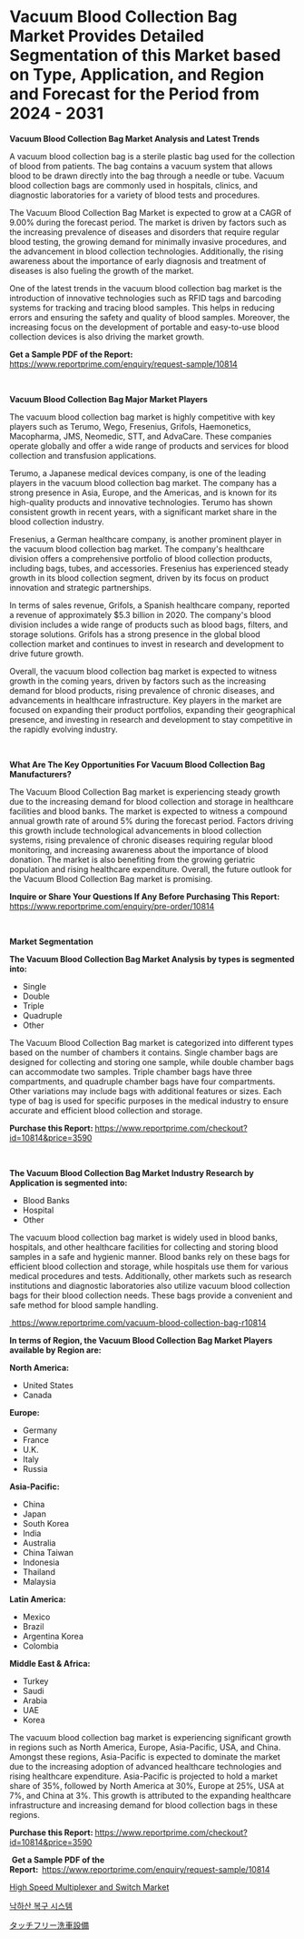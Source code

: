 <p><h1>Vacuum Blood Collection Bag Market Provides Detailed Segmentation of this Market based on Type, Application, and Region and Forecast for the Period from 2024 - 2031</h1></p><p><strong>Vacuum Blood Collection Bag Market Analysis and Latest Trends</strong></p>
<p><p>A vacuum blood collection bag is a sterile plastic bag used for the collection of blood from patients. The bag contains a vacuum system that allows blood to be drawn directly into the bag through a needle or tube. Vacuum blood collection bags are commonly used in hospitals, clinics, and diagnostic laboratories for a variety of blood tests and procedures.</p><p>The Vacuum Blood Collection Bag Market is expected to grow at a CAGR of 9.00% during the forecast period. The market is driven by factors such as the increasing prevalence of diseases and disorders that require regular blood testing, the growing demand for minimally invasive procedures, and the advancement in blood collection technologies. Additionally, the rising awareness about the importance of early diagnosis and treatment of diseases is also fueling the growth of the market.</p><p>One of the latest trends in the vacuum blood collection bag market is the introduction of innovative technologies such as RFID tags and barcoding systems for tracking and tracing blood samples. This helps in reducing errors and ensuring the safety and quality of blood samples. Moreover, the increasing focus on the development of portable and easy-to-use blood collection devices is also driving the market growth.</p></p>
<p><strong>Get a Sample PDF of the Report:&nbsp;</strong> <a href="https://www.reportprime.com/enquiry/request-sample/10814">https://www.reportprime.com/enquiry/request-sample/10814</a></p>
<p>&nbsp;</p>
<p><strong>Vacuum Blood Collection Bag Major Market Players</strong></p>
<p><p>The vacuum blood collection bag market is highly competitive with key players such as Terumo, Wego, Fresenius, Grifols, Haemonetics, Macopharma, JMS, Neomedic, STT, and AdvaCare. These companies operate globally and offer a wide range of products and services for blood collection and transfusion applications.</p><p>Terumo, a Japanese medical devices company, is one of the leading players in the vacuum blood collection bag market. The company has a strong presence in Asia, Europe, and the Americas, and is known for its high-quality products and innovative technologies. Terumo has shown consistent growth in recent years, with a significant market share in the blood collection industry.</p><p>Fresenius, a German healthcare company, is another prominent player in the vacuum blood collection bag market. The company's healthcare division offers a comprehensive portfolio of blood collection products, including bags, tubes, and accessories. Fresenius has experienced steady growth in its blood collection segment, driven by its focus on product innovation and strategic partnerships.</p><p>In terms of sales revenue, Grifols, a Spanish healthcare company, reported a revenue of approximately $5.3 billion in 2020. The company's blood division includes a wide range of products such as blood bags, filters, and storage solutions. Grifols has a strong presence in the global blood collection market and continues to invest in research and development to drive future growth.</p><p>Overall, the vacuum blood collection bag market is expected to witness growth in the coming years, driven by factors such as the increasing demand for blood products, rising prevalence of chronic diseases, and advancements in healthcare infrastructure. Key players in the market are focused on expanding their product portfolios, expanding their geographical presence, and investing in research and development to stay competitive in the rapidly evolving industry.</p></p>
<p>&nbsp;</p>
<p><strong>What Are The Key Opportunities For Vacuum Blood Collection Bag Manufacturers?</strong></p>
<p><p>The Vacuum Blood Collection Bag market is experiencing steady growth due to the increasing demand for blood collection and storage in healthcare facilities and blood banks. The market is expected to witness a compound annual growth rate of around 5% during the forecast period. Factors driving this growth include technological advancements in blood collection systems, rising prevalence of chronic diseases requiring regular blood monitoring, and increasing awareness about the importance of blood donation. The market is also benefiting from the growing geriatric population and rising healthcare expenditure. Overall, the future outlook for the Vacuum Blood Collection Bag market is promising.</p></p>
<p><strong>Inquire or Share Your Questions If Any Before Purchasing This Report:</strong> <a href="https://www.reportprime.com/enquiry/pre-order/10814">https://www.reportprime.com/enquiry/pre-order/10814</a></p>
<p>&nbsp;</p>
<p><strong>Market Segmentation</strong></p>
<p><strong>The Vacuum Blood Collection Bag Market Analysis by types is segmented into:</strong></p>
<p><ul><li>Single</li><li>Double</li><li>Triple</li><li>Quadruple</li><li>Other</li></ul></p>
<p><p>The Vacuum Blood Collection Bag market is categorized into different types based on the number of chambers it contains. Single chamber bags are designed for collecting and storing one sample, while double chamber bags can accommodate two samples. Triple chamber bags have three compartments, and quadruple chamber bags have four compartments. Other variations may include bags with additional features or sizes. Each type of bag is used for specific purposes in the medical industry to ensure accurate and efficient blood collection and storage.</p></p>
<p><strong>Purchase this Report:&nbsp;</strong><a href="https://www.reportprime.com/checkout?id=10814&price=3590">https://www.reportprime.com/checkout?id=10814&price=3590</a></p>
<p>&nbsp;</p>
<p><strong>The Vacuum Blood Collection Bag Market Industry Research by Application is segmented into:</strong></p>
<p><ul><li>Blood Banks</li><li>Hospital</li><li>Other</li></ul></p>
<p><p>The vacuum blood collection bag market is widely used in blood banks, hospitals, and other healthcare facilities for collecting and storing blood samples in a safe and hygienic manner. Blood banks rely on these bags for efficient blood collection and storage, while hospitals use them for various medical procedures and tests. Additionally, other markets such as research institutions and diagnostic laboratories also utilize vacuum blood collection bags for their blood collection needs. These bags provide a convenient and safe method for blood sample handling.</p></p>
<p><a href="https://www.reportprime.com/vacuum-blood-collection-bag-r10814">&nbsp;https://www.reportprime.com/vacuum-blood-collection-bag-r10814</a></p>
<p><strong>In terms of Region, the Vacuum Blood Collection Bag Market Players available by Region are:</strong></p>
<p>
    <p> <strong> North America: </strong>
        <ul>
            <li>United States</li>
            <li>Canada</li>
        </ul>
        </p> 
    <p> <strong> Europe: </strong>
        <ul>
            <li>Germany</li>
            <li>France</li>
            <li>U.K.</li>
            <li>Italy</li>
            <li>Russia</li>
        </ul>
        </p> 
    <p> <strong> Asia-Pacific: </strong>
        <ul>
            <li>China</li>
            <li>Japan</li>
            <li>South Korea</li>
            <li>India</li>
            <li>Australia</li>
            <li>China Taiwan</li>
            <li>Indonesia</li>
            <li>Thailand</li>
            <li>Malaysia</li>
        </ul>
        </p> 
    <p> <strong> Latin America: </strong>
        <ul>
            <li>Mexico</li>
            <li>Brazil</li>
            <li>Argentina Korea</li>
            <li>Colombia</li>
        </ul>
        </p> 
    <p> <strong> Middle East & Africa: </strong>
        <ul>
            <li>Turkey</li>
            <li>Saudi</li>
            <li>Arabia</li>
            <li>UAE</li>
            <li>Korea</li>
        </ul>
    </p>
    </p>
<p><p>The vacuum blood collection bag market is experiencing significant growth in regions such as North America, Europe, Asia-Pacific, USA, and China. Amongst these regions, Asia-Pacific is expected to dominate the market due to the increasing adoption of advanced healthcare technologies and rising healthcare expenditure. Asia-Pacific is projected to hold a market share of 35%, followed by North America at 30%, Europe at 25%, USA at 7%, and China at 3%. This growth is attributed to the expanding healthcare infrastructure and increasing demand for blood collection bags in these regions.</p></p>
<p><strong>Purchase this Report: </strong><a href="https://www.reportprime.com/checkout?id=10814&price=3590">https://www.reportprime.com/checkout?id=10814&price=3590</a></p>
<p>&nbsp;<strong>Get a Sample PDF of the Report:&nbsp;&nbsp;</strong><a href="https://www.reportprime.com/enquiry/request-sample/10814">https://www.reportprime.com/enquiry/request-sample/10814</a></p>
<p><strong></strong></p>
<p><p><a href="https://medium.com/@andrew.gibson967/high-speed-multiplexer-and-switch-market-size-market-outlook-and-market-forecast-2024-to-2031-99b3535877e4">High Speed Multiplexer and Switch Market</a></p><p><a href="https://github.com/oajzkywllm460/Market-Research-Report-List-1/blob/main/967949722127.md">낙하산 복구 시스템</a></p><p><a href="https://medium.com/@jerrycurtis23/%E3%83%87%E3%82%B3%E3%83%BC%E3%83%87%E3%82%A3%E3%83%B3%E3%82%B0%E3%82%BF%E3%83%83%E3%83%81%E3%83%95%E3%83%AA%E3%83%BC%E3%82%AB%E3%83%BC%E3%82%A6%E3%82%A9%E3%83%83%E3%82%B7%E3%83%A5%E6%A9%9F%E5%99%A8%E3%81%AE%E5%B8%82%E5%A0%B4%E3%83%A1%E3%83%88%E3%83%AA%E3%82%AF%E3%82%B9-%E5%B8%82%E5%A0%B4%E3%82%B7%E3%82%A7%E3%82%A2-%E3%83%88%E3%83%AC%E3%83%B3%E3%83%89-%E3%81%9D%E3%81%97%E3%81%A6%E6%88%90%E9%95%B7%E3%83%91%E3%82%BF%E3%83%BC%E3%83%B3-d7ee2c05aea8">タッチフリー洗車設備</a></p></p>